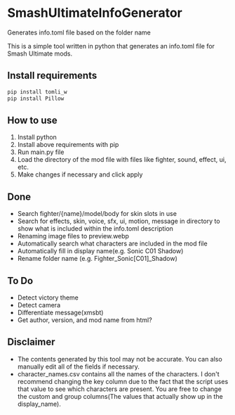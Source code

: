 # SmashUltimateInfoGenerator
Generates info.toml file based on the folder name

This is a simple tool written in python that generates an info.toml file for Smash Ultimate mods.

## Install requirements
```sh
pip install tomli_w
pip install Pillow
```

## How to use
1. Install python
2. Install above requirements with pip
3. Run main.py file
4. Load the directory of the mod file with files like fighter, sound, effect, ui, etc.
5. Make changes if necessary and click apply

## Done
* Search fighter/{name}/model/body for skin slots in use
* Search for effects, skin, voice, sfx, ui, motion, message in directory to show what is included within the info.toml description
* Renaming image files to preview.webp
* Automatically search what characters are included in the mod file
* Automatically fill in display name(e.g. Sonic C01 Shadow)
* Rename folder name (e.g. Fighter_Sonic[C01]_Shadow)

## To Do 
* Detect victory theme
* Detect camera
* Differentiate message(xmsbt)
* Get author, version, and mod name from html?

## Disclaimer
* The contents generated by this tool may not be accurate. You can also manually edit all of the fields if necessary.
* character_names.csv contains all the names of the characters. I don't recommend changing the key column due to the fact that the script uses that value to see which characters are present. You are free to change the custom and group columns(The values that actually show up in the display_name).